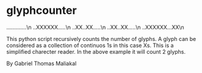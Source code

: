 # glyphcounter

.............\n
..XXXXXX.....\n
..XX..XX.....\n
..XX..XX.....\n
..XXXXXX...XX\n

This python script recursively counts the number of glyphs.  A glyph can be considered as a collection of continuos 1s in this case Xs.
This is a simplified charecter reader. In the above example it will count 2 glyphs.

By Gabriel Thomas Maliakal
